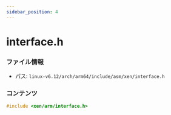 ```yaml
---
sidebar_position: 4
---
```

# interface.h

### ファイル情報

- パス: `linux-v6.12/arch/arm64/include/asm/xen/interface.h`

### コンテンツ

```h
#include <xen/arm/interface.h>

```
